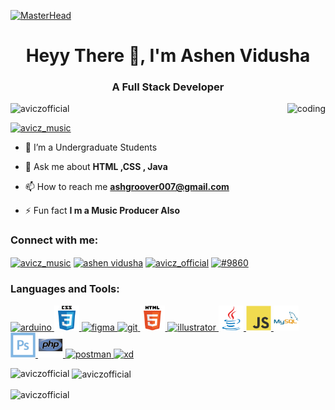 

[![MasterHead](https://jayamwebsolutions.com/img/website.gif)](https://rishavchanda.io)
<h1 align="center">Heyy There 👋, I'm Ashen Vidusha</h1>
<h3 align="center">A Full Stack Developer</h3>
<img align ="right" alt="coding"  src="https://media.tenor.com/_DOBjnGspYAAAAAM/code-coding.gif">



<p align="left"> <img src="https://komarev.com/ghpvc/?username=aviczofficial&label=Profile%20views&color=0e75b6&style=flat" alt="aviczofficial" /> </p>

<p align="left"> <a href="https://twitter.com/avicz_music" target="blank"><img src="https://img.shields.io/twitter/follow/avicz_music?logo=twitter&style=for-the-badge" alt="avicz_music" /></a> </p>

- 🔭 I’m a Undergraduate Students

- 💬 Ask me about **HTML ,CSS , Java**

- 📫 How to reach me **ashgroover007@gmail.com**

- ⚡ Fun fact **I m a Music Producer Also**

<h3 align="left">Connect with me:</h3>
<p align="left">
<a href="https://twitter.com/avicz_music" target="blank"><img align="center" src="https://raw.githubusercontent.com/rahuldkjain/github-profile-readme-generator/master/src/images/icons/Social/twitter.svg" alt="avicz_music" height="30" width="40" /></a>
<a href="https://fb.com/ashen vidusha" target="blank"><img align="center" src="https://raw.githubusercontent.com/rahuldkjain/github-profile-readme-generator/master/src/images/icons/Social/facebook.svg" alt="ashen vidusha" height="30" width="40" /></a>
<a href="https://instagram.com/avicz_official" target="blank"><img align="center" src="https://raw.githubusercontent.com/rahuldkjain/github-profile-readme-generator/master/src/images/icons/Social/instagram.svg" alt="avicz_official" height="30" width="40" /></a>
<a href="https://discord.gg/#9860" target="blank"><img align="center" src="https://raw.githubusercontent.com/rahuldkjain/github-profile-readme-generator/master/src/images/icons/Social/discord.svg" alt="#9860" height="30" width="40" /></a>
</p>

<h3 align="left">Languages and Tools:</h3>
<p align="left"> <a href="https://www.arduino.cc/" target="_blank" rel="noreferrer"> <img src="https://cdn.worldvectorlogo.com/logos/arduino-1.svg" alt="arduino" width="40" height="40"/> </a> <a href="https://www.w3schools.com/css/" target="_blank" rel="noreferrer"> <img src="https://raw.githubusercontent.com/devicons/devicon/master/icons/css3/css3-original-wordmark.svg" alt="css3" width="40" height="40"/> </a> <a href="https://www.figma.com/" target="_blank" rel="noreferrer"> <img src="https://www.vectorlogo.zone/logos/figma/figma-icon.svg" alt="figma" width="40" height="40"/> </a> <a href="https://git-scm.com/" target="_blank" rel="noreferrer"> <img src="https://www.vectorlogo.zone/logos/git-scm/git-scm-icon.svg" alt="git" width="40" height="40"/> </a> <a href="https://www.w3.org/html/" target="_blank" rel="noreferrer"> <img src="https://raw.githubusercontent.com/devicons/devicon/master/icons/html5/html5-original-wordmark.svg" alt="html5" width="40" height="40"/> </a> <a href="https://www.adobe.com/in/products/illustrator.html" target="_blank" rel="noreferrer"> <img src="https://www.vectorlogo.zone/logos/adobe_illustrator/adobe_illustrator-icon.svg" alt="illustrator" width="40" height="40"/> </a> <a href="https://www.java.com" target="_blank" rel="noreferrer"> <img src="https://raw.githubusercontent.com/devicons/devicon/master/icons/java/java-original.svg" alt="java" width="40" height="40"/> </a> <a href="https://developer.mozilla.org/en-US/docs/Web/JavaScript" target="_blank" rel="noreferrer"> <img src="https://raw.githubusercontent.com/devicons/devicon/master/icons/javascript/javascript-original.svg" alt="javascript" width="40" height="40"/> </a> <a href="https://www.mysql.com/" target="_blank" rel="noreferrer"> <img src="https://raw.githubusercontent.com/devicons/devicon/master/icons/mysql/mysql-original-wordmark.svg" alt="mysql" width="40" height="40"/> </a> <a href="https://www.photoshop.com/en" target="_blank" rel="noreferrer"> <img src="https://raw.githubusercontent.com/devicons/devicon/master/icons/photoshop/photoshop-line.svg" alt="photoshop" width="40" height="40"/> </a> <a href="https://www.php.net" target="_blank" rel="noreferrer"> <img src="https://raw.githubusercontent.com/devicons/devicon/master/icons/php/php-original.svg" alt="php" width="40" height="40"/> </a> <a href="https://postman.com" target="_blank" rel="noreferrer"> <img src="https://www.vectorlogo.zone/logos/getpostman/getpostman-icon.svg" alt="postman" width="40" height="40"/> </a> <a href="https://www.adobe.com/products/xd.html" target="_blank" rel="noreferrer"> <img src="https://cdn.worldvectorlogo.com/logos/adobe-xd.svg" alt="xd" width="40" height="40"/> </a> </p>

<p><img align="left" src="https://github-readme-stats.vercel.app/api/top-langs?username=aviczofficial&show_icons=true&locale=en&layout=compact" alt="aviczofficial" /></p>

<p>&nbsp;<img align="center" src="https://github-readme-stats.vercel.app/api?username=aviczofficial&show_icons=true&locale=en" alt="aviczofficial" /></p>

<p><img align="center" src="https://github-readme-streak-stats.herokuapp.com/?user=aviczofficial&" alt="aviczofficial" /></p>
